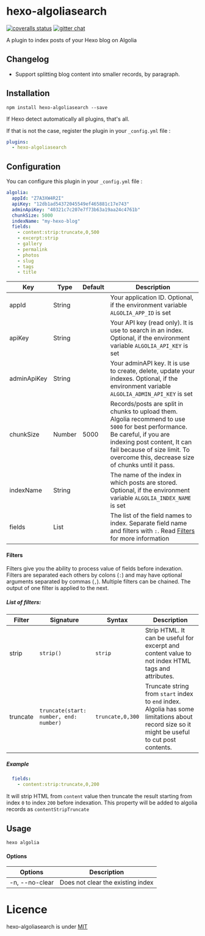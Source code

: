 # hexo-algoliasearch
[![coveralls status](https://img.shields.io/coveralls/LouisBarranqueiro/hexo-algoliasearch.svg?style=flat-square)](https://coveralls.io/github/LouisBarranqueiro/hexo-algoliasearch)
[![gitter chat](https://img.shields.io/gitter/room/LouisBarranqueiro/hexo-algoliasearch.svg?style=flat-square)](https://gitter.im/LouisBarranqueiro/hexo-algoliasearch)

A plugin to index posts of your Hexo blog on Algolia


## Changelog

* Support splitting blog content into smaller records, by paragraph.


## Installation

```
npm install hexo-algoliasearch --save
```

If Hexo detect automatically all plugins, that's all.

If that is not the case, register the plugin in your `_config.yml` file :
```yml
plugins:
  - hexo-algoliasearch
```

## Configuration

You can configure this plugin in your `_config.yml` file :

``` yml
algolia:
  appId: "Z7A3XW4R2I"
  apiKey: "12db1ad54372045549ef465881c17e743"
  adminApiKey: "40321c7c207e7f73b63a19aa24c4761b"
  chunkSize: 5000
  indexName: "my-hexo-blog"
  fields:
    - content:strip:truncate,0,500
    - excerpt:strip
    - gallery
    - permalink
    - photos
    - slug
    - tags
    - title
```

| Key            | Type   | Default | Description |
| -------------- | ------ | ------- | ----------- |
| appId          | String |         | Your application ID. Optional, if the environment variable `ALGOLIA_APP_ID` is set|
| apiKey         | String |         | Your API key (read only). It is use to search in an index. Optional, if the environment variable `ALGOLIA_API_KEY` is set|
| adminApiKey    | String |         | Your adminAPI key. It is use to create, delete, update your indexes. Optional, if the environment variable `ALGOLIA_ADMIN_API_KEY` is set |
| chunkSize      | Number | 5000    | Records/posts are split in chunks to upload them. Algolia recommend to use `5000` for best performance. Be careful, if you are indexing post content, It can fail because of size limit. To overcome this, decrease size of chunks until it pass. |
| indexName      | String |         | The name of the index in which posts are stored. Optional, if the environment variable `ALGOLIA_INDEX_NAME` is set|
| fields         | List   |         | The list of the field names to index. Separate field name and filters with `:`. Read [Filters](#filters) for more information |

#### Filters

Filters give you the ability to process value of fields before indexation.
Filters are separated each others by colons (`:`) and may have optional arguments separated by commas (`,`).
Multiple filters can be chained. The output of one filter is applied to the next.

##### List of filters:


| Filter     | Signature                              | Syntax           | Description |
| ---------- | -------------------------------------- | ---------------- | ----------- |
| strip      | `strip()`                              | `strip`          | Strip HTML. It can be useful for excerpt and content value to not index HTML tags and attributes. |
| truncate   | `truncate(start: number, end: number)` | `truncate,0,300` | Truncate string from `start` index to `end` index. Algolia has some limitations about record size so it might be useful to cut post contents. |


##### Example

``` yml
  fields:
    - content:strip:truncate,0,200
```

It will strip HTML from `content` value then truncate the result starting from index `0` to index `200` before indexation.
This property will be added to algolia records as `contentStripTruncate`

## Usage

```
hexo algolia
```

#### Options

| Options        | Description |
| -------------- | ----------- |
| -n, --no-clear | Does not clear the existing index |

# Licence

hexo-algoliasearch is under [MIT](https://github.com/LouisBarranqueiro/hexo-algoliasearch/blob/master/LICENSE)

